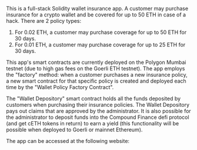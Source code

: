 This is a full-stack Solidity wallet insurance app. A customer may purchase insurance for a crypto wallet and be covered for up to 50 ETH in case of a hack. There are 2 policy types: 

  1) For 0.02 ETH, a customer may purchase coverage for up to 50 ETH for 30 days.
  2) For 0.01 ETH, a customer may purchase coverage for up to 25 ETH for 30 days. 

This app's smart contracts are currently deployed on the Polygon Mumbai testnet (due to high gas fees on the Goerli ETH testnet). The app employs the "factory" method: when a customer purchases a new insurance policy, a new smart contract for that specific policy is created and deployed each time by the "Wallet Policy Factory Contract". 

The "Wallet Depository" smart contract holds all the funds deposited by customers when purchasing their insurance policies. The Wallet Depository pays out claims that are approved by the administrator. It is also possible for the administrator to deposit funds into the Compound Finance defi protocol (and get cETH tokens in return) to earn a yield (this functionality will be possible when deployed to Goerli or mainnet Ethereum). 

The app can be accessed at the following website:
